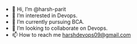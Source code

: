- 👋 Hi, I’m @harsh-parit
- 👀 I’m interested in Devops.
- 🌱 I’m currently pursuing BCA.
- 💞️ I’m looking to collaborate on Devops.
- 📫 How to reach me harshdevops09@gmail.com

<!---
harsh-parit/harsh-parit is a ✨ special ✨ repository because its `README.md` (this file) appears on your GitHub profile.
You can click the Preview link to take a look at your changes.
--->
